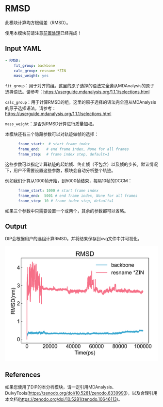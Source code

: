 # RMSD

此模块计算均方根偏差（RMSD）。

使用本模块前请注意[前置处理](https://duivyprocedures-docs.readthedocs.io/en/latest/Framework.html#id7)已经完成！

## Input YAML

```yaml
- RMSD:
    fit_group: backbone
    calc_group: resname *ZIN
    mass_weight: yes
```

`fit_group`：用于对齐的组。这里的原子选择的语法完全遵从MDAnalysis的原子选择语法。请参考：https://userguide.mdanalysis.org/1.1.1/selections.html

`calc_group`：用于计算RMSD的组。这里的原子选择的语法完全遵从MDAnalysis的原子选择语法。请参考：https://userguide.mdanalysis.org/1.1.1/selections.html

`mass_weight`：是否对RMSD计算进行质量加权。

本模块还有三个隐藏参数可以对轨迹做帧的选择：

```yaml
      frame_start:  # start frame index
      frame_end:   # end frame index, None for all frames
      frame_step:  # frame index step, default=1
```

这些参数可以指定计算轨迹的起始帧、终止帧（不包含）以及帧的步长。默认情况下，用户不需要设置这些参数，模块会自动分析整个轨迹。

例如我们计算从1000帧开始，到5000帧结束，每隔10帧的DCCM：

```yaml
      frame_start: 1000 # start frame index
      frame_end:  5001 # end frame index, None for all frames
      frame_step: 10 # frame index step, default=1
```

如果三个参数中只需要设置一个或两个，其余的参数都可以省略。


## Output

DIP会根据用户的选组计算RMSD，并将结果保存到xvg文件中并可视化。

![RMSD](static/RMSD_rmsd.png)

## References

如果您使用了DIP的本分析模块，请一定引用MDAnalysis、DuIvyTools(https://zenodo.org/doi/10.5281/zenodo.6339993)，以及合理引用本文档(https://zenodo.org/doi/10.5281/zenodo.10646113)。
